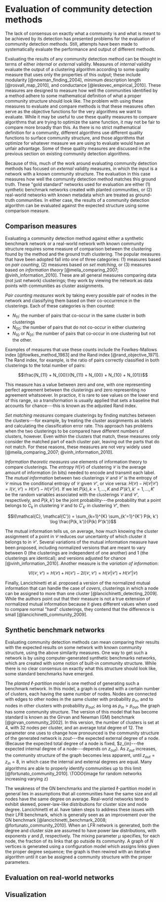 # Evaluation of community detection methods

The lack of consensus on exactly what a community is and what is meant to be achieved by its detection has presented problems for the evaluation of community detection methods. Still, attempts have been made to systematically evaluate the performance and output of different methods.

Evaluating the results of any community detection method can be thought in terms of either *internal* or *external* validity. Measures of *internal* validity evaluate the output of a clustering algorithm according to some quality measure that uses only the properties of this output; these include modularity [@newman_finding_2004], minimum description length [@rosvall_map_2010], and conductance [@leskovec_empirical_2010]. These measures are designed to measure how well the communities identified by a method adhere to some mathematical definition of what a proper community structure should look like. The problem with using these measures to evaluate and compare methods is that these measures often serve as the objective functions for the very algorithms we want to evaluate. While it may be useful to use these quality measures to compare algorithms that are trying to optimize the same function, it may not be fair to compare more broadly than this. As there is no strict mathematical definition for a community, different algorithms use different quality functions to surface community structure, and those algorithms that optimize for whatever measure we are using to evaluate would have an unfair advantage. Some of these quality measures are discussed in the previous section on existing community detection algorithms.

Because of this, much of the work around evaluating community detection methods has focused on *external* validity measures, in which the input is a network with a known community structure. The evaluation in this case measures how well the community detection method matches this ground truth. These "gold standard" networks used for evaluation are either (1) synthetic benchmark networks created with planted communities, or (2) real-world networks with known metadata which are treated as ground-truth communities. In either case, the results of a community detection algorithm can be evaluated against the expected structure using some comparison measure.

## Comparison measures

Evaluating a community detection method against either a synthetic benchmark network or a real-world network with known community structure requires some measure of comparison between the clustering found by the method and the ground truth clustering. The popular measures that have been adopted fall into one of three categories: (1) measures based on *pair counting*, (2) measures based on *set matching*, or (3) measures based on *information theory* [@meila_comparing_2007; @vinh_information_2010]. These are all general measures comparing data (not just network) clusterings; they work by viewing the network as data points with communities as cluster assignments. 

*Pair counting measures* work by taking every possible pair of nodes in the network and classifying them based on their co-occurrence in the clusterings. Each of these categories is then counted:

+ $N_{11}$: the number of pairs that co-occur in the same cluster in both clusterings
+ $N_{00}$: the number of pairs that do not co-occur in either clustering
+ $N_{10}$ or $N_{01}$: the number of pairs that co-occur in one clustering but not the other.

Examples of measures that use these counts include the Fowlkes-Mallows index [@fowlkes_method_1983] and the Rand index [@rand_objective_1971]. The Rand index, for example, is the ratio of pairs correctly classified in both clusterings to the total number of pairs:

$$\frac{N_{11} + N_{00}}{N_{11} + N_{00} + N_{10} + N_{01}}$$

This measure has a value between zero and one, with one representing perfect agreement between the clusterings and zero representing no agreement whatsoever. In practice, it is rare to see values on the lower end of this range, so a transformation is usually applied that sets a baseline that accounts for chance---this is known as the adjusted Rand index.

*Set matching measures* compare clusterings by finding matches between the clusters---for example, by treating the cluster assignments as labels and calculating the classification error rate. This approach has problems when the two clusterings to be compared have different numbers of clusters, however. Even within the clusters that match, these measures only consider the matched part of each cluster pair, leaving out the parts that do not match. For these reasons, these measures are not very widely used [@meila_comparing_2007; @vinh_information_2010].

*Information theoretic measures* use elements of information theory to compare clusterings. The *entropy* $H(\mathcal{C})$ of clustering $\mathcal{C}$ is the average amount of information (in bits) needed to encode and transmit each label. The *mutual information* between two clusterings $\mathcal{C}$ and $\mathcal{C'}$ is the entropy of $\mathcal{C}$ minus the conditional entropy of $\mathcal{C}$ given $\mathcal{C'}$, or vice versa: $H(\mathcal{C}) - H(\mathcal{C}|\mathcal{C'}) = I(\mathcal{C}, \mathcal{C'}) = H(\mathcal{C'}) - H(\mathcal{C'}|\mathcal{C})$. If we let $P(k), k = 1, \ldots, K$ and $P'(k'), k' = 1, \ldots, K'$ be the random variables associated with the clusterings $\mathcal{C}$ and $\mathcal{C'}$, respectively, and $P(k, k')$ be the joint probability---the probability that a point belongs to $C_k$ in clustering $\mathcal{C}$ and to $C'_{k'}$ in clustering $\mathcal{C'}$, then:

$$I(\mathcal{C}, \mathcal{C'}) = \sum_{k=1}^{K} \sum_{k'=1}^{K'} P(k, k') \log \frac{P(k, k')}{P(k) P'(k')}$$

The mutual information tells us, on average, how much knowing the cluster assignment of a point in $\mathcal{C}$ reduces our uncertainty of which cluster it belongs to in $\mathcal{C'}$. Several variations of the mutual information measure have been proposed, including normalized versions that are meant to vary between 0 (the clusterings are independent of one another) and 1 (the clusterings are identical); and versions adjusted for chance [@vinh_information_2010]. Another measure is the *variation of information*:

$$VI(\mathcal{C}, \mathcal{C'}) = H(\mathcal{C}) + H(\mathcal{C'}) - 2I(\mathcal{C}, \mathcal{C'}) = H(\mathcal{C}|\mathcal{C'}) + H(\mathcal{C'}|\mathcal{C})$$

Finally, Lancichinetti et al. proposed a version of the normalized mutual information that can handle the case of *covers*, clusterings in which a node can be assigned to more than one cluster [@lancichinetti_detecting_2009]. While the authors point out that their measure is not a true extension of normalized mutual information because it gives different values when used to compare normal "hard" clusterings, they contend that the difference is small [@lancichinetti_community_2009].

## Synthetic benchmark networks

Evaluating community detection methods can mean comparing their results with the expected results on some network with known community structure, using the above similarity measures. One way to get such a network is by using computer-generated synthetic benchmarks networks, which are created with some notion of built-in community structure. While there is no clear consensus on exactly what this structure should look like, some standard benchmarks have emerged.

The *planted $\ell$-partition model* is one method of generating such a benchmark network. In this model, a graph is created with a certain number of clusters, each having the same number of nodes. Nodes are connected with edges to other nodes in the same cluster with probability $p_{in}$, and to nodes in other clusters with probability $p_{out}$; as long as $p_{in} > p_{out}$, the graph has some community structure. The version of this model that has become standard is known as the Girvan and Newman (GM) benchmark [@girvan_community_2002]. In this version, the number of clusters is set at 4, with 32 nodes per cluster, and an average total degree of 12. The parameter one uses to change how pronounced is the community structure of the generated network is $z{out}$---the expected external degree of a node. (Because the expected total degree of a node is fixed, $z_{in}---the expected internal degree of a node---depends on $z_{out}$). As $z_{out}$ increases, the community structure of the graph becomes less apparent, until $z_{out} = z_{in} = 8$, in which case the internal and external degrees are equal. Many algorithms are able to properly identify communities up to this limit [@fortunato_community_2010]. \TODO{image for random networks increasing varying z}

The weakness of the GN benchmarks and the planted $\ell$-partition model in general lies in assumptions that all communities have the same size and all nodes have the same degree on average. Real-world networks tend to exhibit skewed, power-law-like distributions for cluster size and node degree. Lancichinetti et al. have taken steps to address these issues with their LFR benchmark, which is generally seen as an improvement over the GN benchmark [@lancichinetti_benchmark_2008; @fortunato_community_2010]. When an LFR network is generated, both the degree and cluster size are assumed to have power law distributions, with exponents $\gamma$ and $\beta$, respectively. The mixing parameter $\mu$ specifies, for each node, the fraction of its links that go outside its community. A graph of $N$ vertices is generated using a configuration model which assigns links given the proper degree sequence; the graph is then rewired with an iterative algorithm until it can be assigned a community structure with the proper parameters.

## Evaluation on real-world networks

## Visualization
